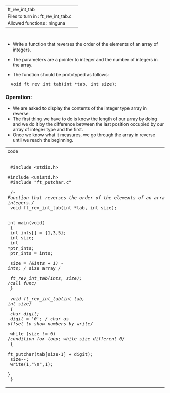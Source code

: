 |||
|:--|:--|
|ft_rev_int_tab||
|Files to turn in : ft_rev_int_tab.c||
|Allowed functions : ninguna||

<br>

- Write a function that reverses the order of the elements of an array of integers.

- The parameters are a pointer to integer and the number of integers in the array. 

- The function should be prototyped as follows:

<pre>  void ft_rev_int_tab(int *tab, int size);</pre> 

### Operation:
- We are asked to display the contents of the integer type array in reverse.
- The first thing we have to do is know the length of our array by doing and we do it by the difference between the last position occupied by our array of integer type and the first.
- Once we know what it measures, we go through the array in reverse until we reach the beginning.



|||
|:-|:-|
|code||
|<pre> <br> #include <stdio.h> <br> #include <unistd.h> <br> #include "ft_putchar.c" <br>  <br> /*- Function that reverses the order of the elements of an array of integers.*/ <br> void  ft_rev_int_tab(int *tab, int size); <br> <br> int main(void) <br> { <br>    int ints[] = {1,3,5};<br>    int size; <br>    int *ptr_ints; <br>    ptr_ints = ints; <br> <br>    size = *(&ints + 1) - ints; /* size array */ <br>  <br>    ft_rev_int_tab(ints, size); /*call func*/ <br> } <br> <br> void  ft_rev_int_tab(int *tab, int size) <br> { <br>    char digit; <br>    digit = '0'; /* char as offset to show numbers by write*/<br><br>    while (size != 0) /*condition for loop; while size different 0*/ <br>    { <br>       ft_putchar(tab[size-1] + digit); <br> size--;<br> write(1,"\n",1); <br>    }<br> } </pre> |![rev_int.png](rev_int.png)|
